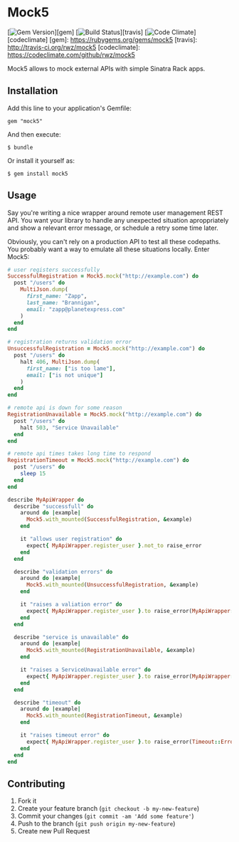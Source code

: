 # Mock5
[![Gem Version](https://img.shields.io/gem/v/mock5.svg)][gem]
[![Build Status](https://img.shields.io/travis/rwz/mock5.svg)][travis]
[![Code Climate](https://img.shields.io/codeclimate/github/rwz/mock5.svg)][codeclimate]
[gem]: https://rubygems.org/gems/mock5
[travis]: http://travis-ci.org/rwz/mock5
[codeclimate]: https://codeclimate.com/github/rwz/mock5

Mock5 allows to mock external APIs with simple Sinatra Rack apps.

## Installation

Add this line to your application's Gemfile:

    gem "mock5"

And then execute:

    $ bundle

Or install it yourself as:

    $ gem install mock5

## Usage

Say you're writing a nice wrapper around remote user management REST API.
You want your library to handle any unexpected situation aproppriately and
show a relevant error message, or schedule a retry some time later.

Obviously, you can't rely on a production API to test all these codepaths. You
probably want a way to emulate all these situations locally. Enter Mock5:

```ruby
# user registers successfully
SuccessfulRegistration = Mock5.mock("http://example.com") do
  post "/users" do
    MultiJson.dump(
      first_name: "Zapp",
      last_name: "Brannigan",
      email: "zapp@planetexpress.com"
    )
  end
end

# registration returns validation error
UnsuccessfulRegistration = Mock5.mock("http://example.com") do
  post "/users" do
    halt 406, MultiJson.dump(
      first_name: ["is too lame"],
      email: ["is not unique"]
    )
  end
end

# remote api is down for some reason
RegistrationUnavailable = Mock5.mock("http://example.com") do
  post "/users" do
    halt 503, "Service Unavailable"
  end
end

# remote api times takes long time to respond
RegistrationTimeout = Mock5.mock("http://example.com") do
  post "/users" do
    sleep 15
  end
end

describe MyApiWrapper do
  describe "successfull" do
    around do |example|
      Mock5.with_mounted(SuccessfulRegistration, &example)
    end

    it "allows user registration" do
      expect{ MyApiWrapper.register_user }.not_to raise_error
    end
  end

  describe "validation errors" do
    around do |example|
      Mock5.with_mounted(UnsuccessfulRegistration, &example)
    end

    it "raises a valiation error" do
      expect{ MyApiWrapper.register_user }.to raise_error(MyApiWrapper::ValidationError)
    end
  end

  describe "service is unavailable" do
    around do |example|
      Mock5.with_mounted(RegistrationUnavailable, &example)
    end

    it "raises a ServiceUnavailable error" do
      expect{ MyApiWrapper.register_user }.to raise_error(MyApiWrapper::ServiceUnavailable)
    end
  end

  describe "timeout" do
    around do |example|
      Mock5.with_mounted(RegistrationTimeout, &example)
    end

    it "raises timeout error" do
      expect{ MyApiWrapper.register_user }.to raise_error(Timeout::Error)
    end
  end
end
```

## Contributing

1. Fork it
2. Create your feature branch (`git checkout -b my-new-feature`)
3. Commit your changes (`git commit -am 'Add some feature'`)
4. Push to the branch (`git push origin my-new-feature`)
5. Create new Pull Request
